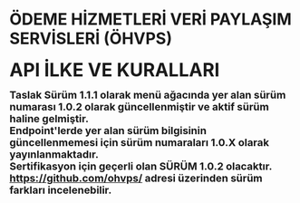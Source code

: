 #  ÖDEME HİZMETLERİ VERİ PAYLAŞIM SERVİSLERİ (ÖHVPS) 

**<font size=6>API İLKE VE KURALLARI  </font>**  

<font size=4><b>Taslak Sürüm 1.1.1 olarak menü ağacında yer alan sürüm numarası 1.0.2 olarak güncellenmiştir ve aktif sürüm haline gelmiştir.<br>
Endpoint'lerde yer alan sürüm bilgisinin güncellenmemesi için sürüm numaraları 1.0.X olarak yayınlanmaktadır.<br>
Sertifikasyon için geçerli olan SÜRÜM 1.0.2 olacaktır.<br>
 <https://github.com/ohvps/> adresi üzerinden sürüm farkları incelenebilir.<br></b></font>

<br/>
<br/>
<br/>
<br/>
<br/>
<br/>
<br/>
<br/>
<br/>
<br/>
<br/>
<br/>
<br/>
<br/>
<br/>
<br/>
<br/>
<br/>
<br/>
<br/>
<br/>
<br/>
<br/>
<br/>
<br/>
<br/>